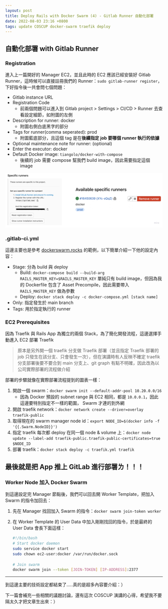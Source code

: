 ```yaml
---
layout: post
title: Deploy Rails with Docker Swarm (4) - Gitlab Runner 自動化部署
date: 2022-08-03 23:16 +0800
tags: update COSCUP docker-swarm traefik deploy
---
```


## 自動化部署 with Gitlab Runner

### Registration

進入上一篇開好的 Manager EC2，並且此時的 EC2 應該已經安裝好 Gitlab Runner，這時候可以直接註冊我們的 Runner：`sudo gitlab-runner register`，下好指令後一共會問七個問題：

- Gitlab instance URL
- Registration Code
  - 前兩個問題可以進入到 Gitlab project > Settings > CI/CD > Runner 去查看設定細節，如附圖的左側
- Description for runner: docker
  - 附圖右側白底黑字的部分
- Tags for runner(comma seperated): prod
  - 附圖藍底部分，且這個 tag 是在**後續指定 job 要哪個 runner 執行的依據**
- Optional maintenance note for runner: (optional)
- Enter the executor: docker
- Default Docker image: `tiangolo/docker-with-compose`
  - 後續的 job 需要 compose 幫我們 build image，因此需要指定這個 image

![/assets/img/runner.jpg](/assets/img/runner.jpg)

### .gitlab-ci.yml

這邊主要也是參考 [dockerswarm.rocks](https://dockerswarm.rocks/gitlab-ci/) 的範例，以下簡單介紹一下他的設定內容：

- Stage: 分為 build 與 deploy
    - Build: `docker-compose build --build-arg RAILS_MASTER_KEY=$RAILS_MASTER_KEY`
    單純只有 build image，但因為我的 Dockerfile 包含了 Asset Precompile，因此需要帶入 `RAILS_MASTER_KEY` 做為參數
    - Deploy: `docker stack deploy -c docker-compose.yml [stack name]`
- Only: 指定發生於 main branch
- Tags: 用於指定執行的 runner

### EC2 Prerequisites

因為 Traefik 與 Rails App 為獨立的兩個 Stack，為了簡化開發流程，這邊選擇手動進入 EC2 部署 Traefik

> 原本是另外開一個 traefik 分支做 Traefik 部署（並且指定 Traefik 部署的 job 只發生在該分支、只會發生一次），但在演講時有人反映不確定 traefik 分支部署後要不要合到 main 分支上、git graph 有點不明確，因此改為以公司實際部署的流程做介紹
>

部署的步驟就像在實際部署流程提到的圖表一樣：

1. 開啟一個 swarm：`docker swarm init --default-addr-pool 10.20.0.0/16`
    - 因為 Docker 預設的 subnet range 與 EC2 相同，都是 `10.0.0.1`，因此這邊要特別指定不一樣的範圍， Swarm 才連的到外網
2. 開啟 traefik network：`docker network create --driver=overlay traefik-public`
3. 取得現在的 swarm manager node id：`export NODE_ID=$(docker info -f '{{.Swarm.NodeID}}')`
4. 指定 traefik 每次都 deploy 在同一個 node & volume 上：`docker node update --label-add traefik-public.traefik-public-certificates=true $NODE_ID`
5. 部署 traefik：`docker stack deploy -c traefik.yml traefik`

## 最後就是把 App 推上 GitLab 進行部署ㄌ！！！

### Worker Node 加入 Docker Swarm

到這邊設定完 Manager 節點後，我們可以回去開 Worker Template，把加入 Swarm 的指令加回去：

1. 先在 Manager 找回加入 Swarm 的指令：`docker swarm join-token worker`
2. 在 Worker Template 的 User Data 中加入剛剛找回的指令，於是最終的 User Data 會長下面這樣：

    ```bash
    #!/bin/bash
    # Start docker daemon
    sudo service docker start
    sudo chown ec2-user:docker /var/run/docker.sock

    # Join swarm
    docker swarm join --token [JOIN-TOKEN] [IP-ADDRESS]:2377
    ```


---

到這邊主要的技術設定都結束了…..真的是超多內容要介紹：）

下一篇會補充一些相關的議題討論，還有這次 COSCUP 演講的心得，希望我不要隔太久才把文章生出來：）
